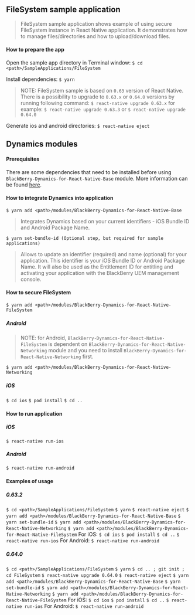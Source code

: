 ## FileSystem sample application
> FileSystem sample application shows example of using secure FileSystem instance in React Native application. It demonstrates how to manage files/directories and how to upload/download files.

#### How to prepare the app
Open the sample app directory in Terminal window:
`$ cd <path>/SampleApplications/FileSystem`

Install dependencies:
`$ yarn`

> NOTE: FileSystem sample is based on `0.63` version of React Native. There is a possibility to upgrade to `0.63.x` or `0.64.0` versions by running following command:
`$ react-native upgrade 0.63.x`
for example:
`$ react-native upgrade 0.63.3`
or
`$ react-native upgrade 0.64.0`

Generate ios and android directories:
`$ react-native eject`

## Dynamics modules
#### Prerequisites
There are some dependencies that need to be installed before using `BlackBerry-Dynamics-for-React-Native-Base` module. More information can be found [here](https://github.com/blackberry/BlackBerry-Dynamics-React-Native-SDK/tree/master/modules/BlackBerry-Dynamics-for-React-Native-Base#Preconditions).

#### How to integrate Dynamics into application
	$ yarn add <path>/modules/BlackBerry-Dynamics-for-React-Native-Base

> Integrates Dynamics based on your current identifiers - iOS Bundle ID and Android Package Name.

	$ yarn set-bundle-id (Optional step, but required for sample applications)

> Allows to update an identifier (required) and name (optional) for your application. This identifier is your iOS Bundle ID or Android Package Name. It will also be used as the Entitlement ID for entitling and activating your application with the BlackBerry UEM management console.

#### How to secure FileSystem
	$ yarn add <path>/modules/BlackBerry-Dynamics-for-React-Native-FileSystem

##### Android

> NOTE: for Android, `BlackBerry-Dynamics-for-React-Native-FileSystem` is dependent on `BlackBerry-Dynamics-for-React-Native-Networking` module and you need to install `BlackBerry-Dynamics-for-React-Native-Networking` first.

	$ yarn add <path>/modules/BlackBerry-Dynamics-for-React-Native-Networking

##### iOS
`$ cd ios`
`$ pod install`
`$ cd ..`

#### How to run application
##### iOS
`$ react-native run-ios`

##### Android
`$ react-native run-android`

#### Examples of usage
##### 0.63.2
`$ cd <path>/SampleApplications/FileSystem`
`$ yarn`
`$ react-native eject`
`$ yarn add <path>/modules/BlackBerry-Dynamics-for-React-Native-Base`
`$ yarn set-bundle-id`
`$ yarn add <path>/modules/BlackBerry-Dynamics-for-React-Native-Networking`
`$ yarn add <path>/modules/BlackBerry-Dynamics-for-React-Native-FileSystem`
For iOS:
`$ cd ios`
`$ pod install`
`$ cd ..`
`$ react-native run-ios`
For Android:
`$ react-native run-android`
##### 0.64.0
`$ cd <path>/SampleApplications/FileSystem`
`$ yarn`
`$ cd .. ; git init ; cd FileSystem`
`$ react-native upgrade 0.64.0`
`$ react-native eject`
`$ yarn add <path>/modules/BlackBerry-Dynamics-for-React-Native-Base`
`$ yarn set-bundle-id`
`$ yarn add <path>/modules/BlackBerry-Dynamics-for-React-Native-Networking`
`$ yarn add <path>/modules/BlackBerry-Dynamics-for-React-Native-FileSystem`
For iOS:
`$ cd ios`
`$ pod install`
`$ cd ..`
`$ react-native run-ios`
For Android:
`$ react-native run-android`
